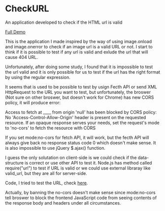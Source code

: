 # CheckURL
An application developed to check if the HTML url is valid 

[Full Demo](https://codepen.io/caloverys/full/xxYNrJg)

This is the application I made inspired by the way of using image.onload and image.onerror to check if an image url is a valid URL or not.
I start to think if it is possible to test if any url is valid and exlude the url that will cause 404 URL.



Unfortunately, after doing some study, I found that it is impossible to test the url valid and it is only possible for us to test if the url has the right format by using the regular expression.



It seems that is used to be possible to test by usign Fecth API or send XML HttpRequest to the URL you want to test, but unfortunately, the broswer (Not sure on other broswer, but doesn't work for Chrome) has new CORS policy, it will produce error:



Access to fetch at ____ from origin 'null' has been blocked by CORS policy: No 'Access-Control-Allow-Origin' header is present on the requested resource. If an opaque response serves your needs, set the request's mode to 'no-cors' to fetch the resource with CORS 



If you set mode:no-cors for fetch API, it will work, but the fecth API will always give back no response status code 0 which doesn't make sense. It is also impossible to use jQuery $.ajax() function.



I guess the only solutation on client-side is we could check if the data-structure is correct or use other API to test it. Node.js has method called require("url") to test if URL is valid or we could use external libraray like valid_url, but they are all for server-side.




Code, I tried to test the URL, check [here](https://github.com/Caloverys/CheckURL/blob/main/testURL.js).



Actually, by banning the no-cors doesn't make sense since mode:no-cors tell broswer to block the frontend JavaScript code from seeing contents of the response body and headers under all circumstances.


